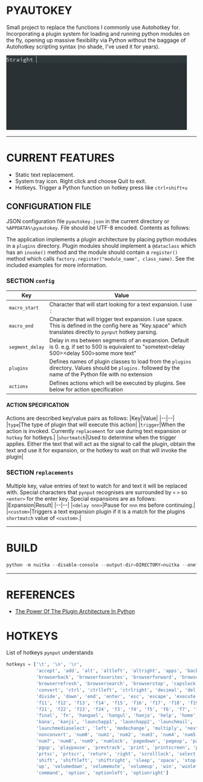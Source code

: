 # PYAUTOKEY

Small project to replace the functions I commonly use Autohotkey for. Incorporating a plugin system for loading and running python modules on the fly, opening up massive flexibility via Python without the baggage of Autohotkey scripting syntax (no shade, I've used it for years).

![Demo](images/pyautokey.gif)

---
# CURRENT FEATURES

- Static text replacement.
- System tray icon. Right click and choose Quit to exit.
- Hotkeys. Trigger a Python function on hotkey press like `ctrl+shift+u`

## CONFIGURATION FILE
JSON configuration file `pyautokey.json` in the current directory or `%APPDATA%\pyautokey`. File should be UTF-8 encoded. Contents as follows:

The application implements a plugin architecture by placing python modules in a `plugins` directory. Plugin modules should implement a `@dataclass` which has an `invoke()` method and the module should contain a `register()` method which calls `factory.register("module_name", class_name)`. See the included examples for more information.

### SECTION `config`
|Key|Value|
|--|--|
|`macro_start`|Character that will start looking for a text expansion. I use `:`
|`macro_end`|Character that will trigger text expansion. I use space. This is defined in the config here as "Key.space" which translates directly to `pynput` hotkey parsing.
|`segment_delay`|Delay in ms between segments of an expansion. Default is 0. e.g. if set to 500 is equivalent to "sometext<delay 500><enter><delay 500>some more text"
|`plugins`|Defines names of plugin classes to load from the `plugins` directory. Values should be `plugins.` followed by the name of the Python file with no extension|
|`actions`|Defines actions which will be executed by plugins. See below for action specification|

#### ACTION SPECIFICATION
Actions are described key/value pairs as follows:
|Key|Value|
|--|--|
|`type`|The type of plugin that will execute this action|
|`trigger`|When the action is invoked. Currently `replacement` for use during text expansion or `hotkey` for hotkeys.|
|`shortmatch`|Used to determine when the trigger applies. Either the text that will act as the signal to call the plugin, obtain the text and use it for expansion, or the hotkey to wait on that will invoke the plugin|

### SECTION `replacements`
Multiple key, value entries of text to watch for and text it will be replaced with. Special characters that `pynput` recognises are surrounded by `<` `>` so `<enter>` for the enter key. Special expansions are as follows:
|Expansion|Result|
|--|--|
|`<delay nnn>`|Pause for `nnn` ms before continuing.|
|`<custom>`|Triggers a text expansion plugin if it is a match for the plugins `shortmatch` value of `<custom>`.|

---
# BUILD
```powershell
python -m nuitka --disable-console --output-dir=DIRECTORY=nuitka --onefile-tempdir-spec=C:\ProgramData\pyautokey --onefile .\pyautokey.py
```

---
# REFERENCES
* [The Power Of The Plugin Architecture In Python](https://www.youtube.com/watch?v=iCE1bDoit9Q)

# HOTKEYS
List of hotkeys `pynput` understands
```python
hotkeys = ['\t', '\n', '\r', 
           'accept', 'add', 'alt', 'altleft', 'altright', 'apps', 'backspace',
           'browserback', 'browserfavorites', 'browserforward', 'browserhome',
           'browserrefresh', 'browsersearch', 'browserstop', 'capslock', 'clear',
           'convert', 'ctrl', 'ctrlleft', 'ctrlright', 'decimal', 'del', 'delete',
           'divide', 'down', 'end', 'enter', 'esc', 'escape', 'execute', 'f1', 'f10',
           'f11', 'f12', 'f13', 'f14', 'f15', 'f16', 'f17', 'f18', 'f19', 'f2', 'f20',
           'f21', 'f22', 'f23', 'f24', 'f3', 'f4', 'f5', 'f6', 'f7', 'f8', 'f9',
           'final', 'fn', 'hanguel', 'hangul', 'hanja', 'help', 'home', 'insert', 'junja',
           'kana', 'kanji', 'launchapp1', 'launchapp2', 'launchmail',
           'launchmediaselect', 'left', 'modechange', 'multiply', 'nexttrack',
           'nonconvert', 'num0', 'num1', 'num2', 'num3', 'num4', 'num5', 'num6',
           'num7', 'num8', 'num9', 'numlock', 'pagedown', 'pageup', 'pause', 'pgdn',
           'pgup', 'playpause', 'prevtrack', 'print', 'printscreen', 'prntscrn',
           'prtsc', 'prtscr', 'return', 'right', 'scrolllock', 'select', 'separator',
           'shift', 'shiftleft', 'shiftright', 'sleep', 'space', 'stop', 'subtract', 'tab',
           'up', 'volumedown', 'volumemute', 'volumeup', 'win', 'winleft', 'winright', 'yen',
           'command', 'option', 'optionleft', 'optionright']
```